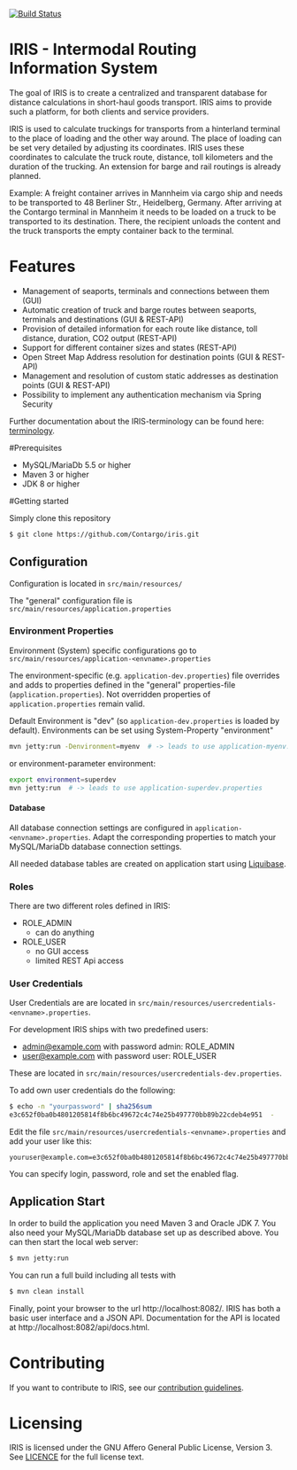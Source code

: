 [![Build Status](https://travis-ci.org/Contargo/iris.svg?branch=master)](https://travis-ci.org/Contargo/iris)

IRIS - Intermodal Routing Information System
=========

The goal of IRIS is to create a centralized and transparent database for distance calculations in short-haul goods transport.
IRIS aims to provide such a platform, for both clients and service providers.

IRIS is used to calculate truckings for transports from a hinterland terminal to the place of loading and the other way around.
The place of loading can be set very detailed by adjusting its coordinates.
IRIS uses these coordinates to calculate the truck route, distance, toll kilometers and the duration of the trucking.
An extension for barge and rail routings is already planned.

Example: A freight container arrives in Mannheim via cargo ship and needs to be transported to 48 Berliner Str., Heidelberg, Germany.
After arriving at the Contargo terminal in Mannheim it needs to be loaded on a truck to be transported to its destination.
There, the recipient unloads the content and the truck transports the empty container back to the terminal.

# Features
* Management of seaports, terminals and connections between them (GUI)
* Automatic creation of truck and barge routes between seaports, terminals and destinations (GUI & REST-API)
* Provision of detailed information for each route like distance, toll distance, duration, CO2 output (REST-API)
* Support for different container sizes and states (REST-API)
* Open Street Map Address resolution for destination points (GUI & REST-API)
* Management and resolution of custom static addresses as destination points (GUI & REST-API)
* Possibility to implement any authentication mechanism via Spring Security

Further documentation about the IRIS-terminology can be found here: [terminology](docs/terminology.md).


#Prerequisites
 - MySQL/MariaDb 5.5 or higher
 - Maven 3 or higher
 - JDK 8 or higher


#Getting started

Simply clone this repository
```sh
$ git clone https://github.com/Contargo/iris.git
```

## Configuration

Configuration is located in ```src/main/resources/```

The "general" configuration file is ```src/main/resources/application.properties```


### Environment Properties

Environment (System) specific configurations go to ```src/main/resources/application-<envname>.properties``` 

The environment-specific (e.g. ```application-dev.properties```) file overrides and adds to properties defined in the "general" properties-file (```application.properties```). Not overridden properties of ```application.properties``` remain valid.

Default Environment is "dev" (so ```application-dev.properties``` is loaded by default). Environments can be set using System-Property "environment" 

```sh
mvn jetty:run -Denvironment=myenv  # -> leads to use application-myenv.properties
```
or environment-parameter environment:
```sh
export environment=superdev
mvn jetty:run  # -> leads to use application-superdev.properties
```

#### Database

All database connection settings are configured in ```application-<envname>.properties```. Adapt the corresponding properties to match your MySQL/MariaDb database connection settings.

All needed database tables are created on application start using [Liquibase](http://www.liquibase.org/).


### Roles

There are two different roles defined in IRIS:

- ROLE_ADMIN
  - can do anything
- ROLE_USER
  - no GUI access
  - limited REST Api access


### User Credentials

User Credentials are are located in ```src/main/resources/usercredentials-<envname>.properties```.

For development IRIS ships with two predefined users:
- admin@example.com with password admin: ROLE_ADMIN
- user@example.com with password user: ROLE_USER

These are located in ```src/main/resources/usercredentials-dev.properties```.

To add own user credentials do the following:
```sh
$ echo -n "yourpassword" | sha256sum
e3c652f0ba0b4801205814f8b6bc49672c4c74e25b497770bb89b22cdeb4e951  -
```
Edit the file ```src/main/resources/usercredentials-<envname>.properties``` and add your user like this:
```
youruser@example.com=e3c652f0ba0b4801205814f8b6bc49672c4c74e25b497770bb89b22cdeb4e951,ROLE_USER,enabled
```

You can specify login, password, role and set the enabled flag.


## Application Start

In order to build the application you need Maven 3 and Oracle JDK 7. You also need your MySQL/MariaDb database set up as described above. You can then start the local web server:
```sh
$ mvn jetty:run
```
You can run a full build including all tests with
```sh
$ mvn clean install
```
Finally, point your browser to the url http://localhost:8082/. IRIS has both a basic user interface and a JSON API. Documentation for the API is located at http://localhost:8082/api/docs.html.


# Contributing

If you want to contribute to IRIS, see our [contribution guidelines](CONTRIBUTING.md).


# Licensing

IRIS is licensed under the GNU Affero General Public License, Version 3. See [LICENCE](LICENSE) for the full license text.
